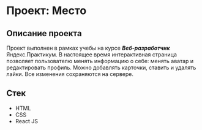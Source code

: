 # Проект: Место  

## Описание проекта  
Проект выполнен в рамках учебы на курсе *__Веб-разработчик__* Яндекс.Практикум. В настоящее время интерактивная страница позволяет пользователю менять информацию о себе: менять аватар и редактировать профиль. Можно добавлять карточки, ставить и удалять лайки. Все изменения сохраняются на сервере. 

## Стек
* HTML  
* CSS
* React JS  

